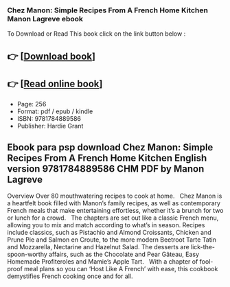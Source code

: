 ### Chez Manon: Simple Recipes From A French Home Kitchen Manon Lagreve ebook

To Download or Read This book click on the link button below :

## 👉  [**[Download book](http://ebooksharez.info/download.php?group=book&from=github.com&id=718476&lnk=1063 "Download book")**]

## 👉  [**[Read online book](http://ebooksharez.info/download.php?group=book&from=github.com&id=718476&lnk=1063 "Read online book")**]


* Page: 256
* Format: pdf / epub / kindle
* ISBN: 9781784889586
* Publisher: Hardie Grant



## Ebook para psp download Chez Manon: Simple Recipes From A French Home Kitchen English version 9781784889586 CHM PDF by Manon Lagreve


Overview
Over 80 mouthwatering recipes to cook at home.
  
 Chez Manon is a heartfelt book filled with Manon’s family recipes, as well as contemporary French meals that make entertaining effortless, whether it’s a brunch for two or lunch for a crowd.
  
 The chapters are set out like a classic French menu, allowing you to mix and match according to what’s in season. Recipes include classics, such as Pistachio and Almond Croissants, Chicken and Prune Pie and Salmon en Croute, to the more modern Beetroot Tarte Tatin and Mozzarella, Nectarine and Hazelnut Salad. The desserts are lick-the-spoon-worthy affairs, such as the Chocolate and Pear Gâteau, Easy Homemade Profiteroles and Mamie’s Apple Tart.
  
 With a chapter of fool-proof meal plans so you can ‘Host Like A French’ with ease, this cookbook demystifies French cooking once and for all.



